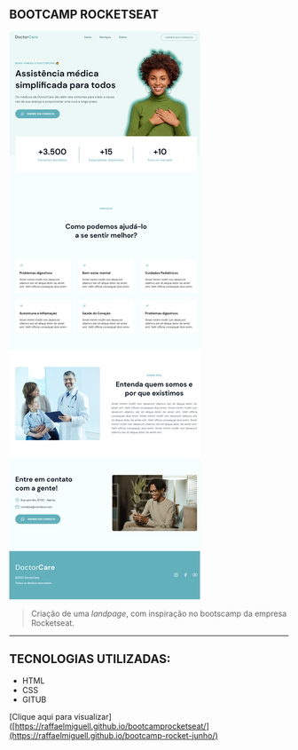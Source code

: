 ## BOOTCAMP ROCKETSEAT

![preview](./.github/bootcamp-junho.png)

> Criação de uma _landpage_, com inspiração no bootscamp da empresa Rocketseat.

---

## TECNOLOGIAS UTILIZADAS:

- HTML
- CSS
- GITUB

[Clique aqui para visualizar]([https://raffaelmiguell.github.io/bootcamprocketseat/](https://raffaelmiguell.github.io/bootcamp-rocket-junho/)
